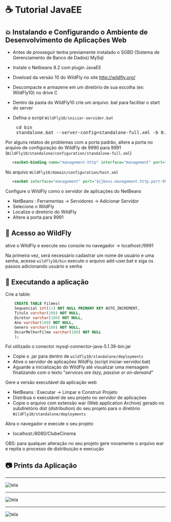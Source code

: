 # :coffee: Tutorial JavaEE
## :boom: Instalando e Configurando o Ambiente de Desenvolvimento de Aplicações Web
- Antes de prosseguir tenha previamente instalado o SGBD (Sistema de Gerenciamento de Banco de Dados) MySql

- Instale o Netbeans 8.2 com plugin JavaEE

- Dowload da versão 10 do WildFly no site http://wildfly.org/
- Descompacte e armazene em um diretório de sua escolha (ex: WildFly10) no drive C

- Dentro da pasta do WildFly10 crie um arquivo .bat para facilitar o start do server

- Defina o script `WildFly10/iniciar-servidor.bat`
<pre>
    cd bin
    standalone.bat --server-config=standalone-full.xml -b 0.0.0.0
</pre>

Por alguns relatos de problemas com a porta padrão, altere a porta no arquivo de configuração do WildFly de 9990 para 9991 (`WildFly10/standalone/configuration/standalone-full.xml`)
~~~xml
   <socket-binding name="management-http" interface="management" port="${jboss.management.http.port:9991}"/>
~~~

 No arquivo `WildFly10/domain/configuration/host.xml`
 ~~~xml
    <socket interface="management" port="${jboss.management.http.port:9991}"/>
 ~~~

Configure o WildFly como o servidor de aplicações do NetBeans
 - NetBeans : Ferramentas → Servidores → Adicionar Servidor
 - Selecione o WildFly
 - Localize o diretório do WildFly
 - Altere a porta para 9991

## :round_pushpin: Acesso ao WildFly
ative o WildFly e execute seu console no navegador → localhost:/9991

Na primeira vez, será necessário cadastrar um nome de usuário e uma senha, acesse `wildfly10/bin` execute o arquivo add-user.bat e siga os passos adicionando usuário e senha

## :rocket: Executando a aplicação
Crie a table:
~~~sql
    CREATE TABLE Filmes(
    Sequencial int(11) NOT NULL PRIMARY KEY AUTO_INCREMENT,
    Titulo varchar(100) NOT NULL,
    Diretor varchar(100) NOT NULL,
    Ano varchar(100) NOT NULL,
    Genero varchar(100) NOT NULL,
    OscarMelhorFilme varchar(100) NOT NULL
    );
~~~

 Foi utilizado o conector mysql-connector-java-5.1.39-bin.jar
 - Copie o .jar para dentro de `wildfly10/standalone/deployments`
 - Ative o servidor de aplicações WildFly (script iniciar-servidor.bat)
 - Aguarde a inicialização do WildFly até visualizar uma mensagem finalizando com o texto "<i>services are lazy, passive or on-demand</i>"

Gere a versão executável da aplicação web
 - NetBeans : Executar → Limpar e Construir Projeto
 - Distribua o executável de seu projeto no servidor de aplicações
 - Copie o arquivo com extensão war (Web application Archive) gerado no subdiretório dist (distribution) do seu projeto para o diretório `WildFly10/standalone/deployments`

Abra o navegador e execute o seu projeto
 - localhost:/8080/ClubeCinema

OBS: para qualquer alteração no seu projeto gere novamente o arquivo war e repita o processo de distribuição e execução

## :camera: Prints da Aplicação
<hr>
<img alt="tela" src="https://ik.imagekit.io/cleber/filmes-cadastrados_nu1byTdjc.PNG?updatedAt=1628131892724">

<hr>
<img alt="tela" src="https://ik.imagekit.io/cleber/cadastro-filmes_wfFOsDRCb.PNG?updatedAt=1628131892657">

<hr>
<img alt="tela" src="https://ik.imagekit.io/cleber/pesquisar_vEgg3VTHxH.PNG?updatedAt=1628131892713">

